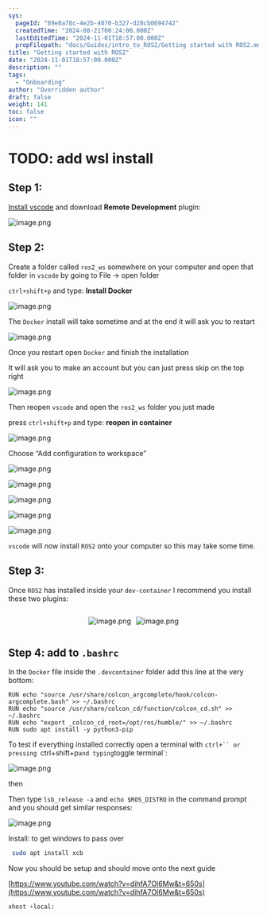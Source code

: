 ```yaml
---
sys:
  pageId: "89e0a78c-4e2b-4070-b327-d28cb0694742"
  createdTime: "2024-08-21T00:24:00.000Z"
  lastEditedTime: "2024-11-01T18:57:00.000Z"
  propFilepath: "docs/Guides/intro_to_ROS2/Getting started with ROS2.md"
title: "Getting started with ROS2"
date: "2024-11-01T18:57:00.000Z"
description: ""
tags:
  - "Onboarding"
author: "Overridden author"
draft: false
weight: 141
toc: false
icon: ""
---
```


# TODO: add wsl install

## Step 1:

[Install vscode](https://code.visualstudio.com/download) and download **Remote Development** plugin:

![image.png](https://prod-files-secure.s3.us-west-2.amazonaws.com/d518164a-d88e-44d1-a4ee-3adb3bd8bce0/efb52993-1881-4a40-b95e-6f020334f022/image.png?X-Amz-Algorithm=AWS4-HMAC-SHA256&X-Amz-Content-Sha256=UNSIGNED-PAYLOAD&X-Amz-Credential=ASIAZI2LB466WHT5QUWK%2F20250506%2Fus-west-2%2Fs3%2Faws4_request&X-Amz-Date=20250506T061236Z&X-Amz-Expires=3600&X-Amz-Security-Token=IQoJb3JpZ2luX2VjEJX%2F%2F%2F%2F%2F%2F%2F%2F%2F%2FwEaCXVzLXdlc3QtMiJHMEUCIBqKImkLTjnNTmcbHosp3o8ZiwpLXsRp4rXbZToaeSs4AiEAzjdSO0PzW6xxnIaFYTUMm%2FjGDLRoe79HgPIQaLXpnTQq%2FwMIPhAAGgw2Mzc0MjMxODM4MDUiDMkRkM%2B8QzosuWpD9CrcA8AIvo3n33lODZmTR09H1nLHIgkbbupPX1RiYwO4CDFWscffy76YkSRBrE37CXAQ5kAtQTwY0l0Uv2u8rbeWpoKbf6AuSczI8NujBfUz0RWZ9UQHp50bhtYuJ8qYkGj4SGG3m3ew30pWeJDLr7vowg1dIaOeEsWljpqIVrOuxbw4TBiqIfGXuvE2JwSBbj5mpgTo7g7oSu%2FoYE8TNXNVHtSWXf%2FEN4meIplIxRoqAs2O2AD6bfy61zMFG%2Bg46kcT4nK8VbsQvlXJ17H2G4ot9nyrAVfi5roqPVQ7v1LCMfaBLiQb0mP%2FkLPCakDQ92Xxl%2FusW33BWeGuCjyNcA%2B6sqiv95sJX%2F3lYEtm4MaQ6JZ54h6ytr7m6Y9ImpGEvGIIIUlqcj5ruINazHO5ixs3oNe1XOO3K7aXCJmbfgGPPkjN6rkJTnDhT7E2UiYVo1ZW9YOM2FWbSGhq8QXOCS7F4w0O0FBzwdOPed0DXkwm4HCqxq8W89Ym1dhApER%2BdtgY96ZfVPZFtP0Tz7RGNwsFl7hlldf53AubbgvbkMTniJOppRwPuLr6rLEOTrbQ%2F5Wg0iVeRI0ab%2B8IM0akQHkVjCItA8g1AS4bv54JnUOGFC2qa8V%2F0tfByM5PBEPDMN2w5sAGOqUBKDsYd2LLoY05T9yNlrja53%2F4quQ8I793xXRRzW5ddeeWS7yKHTGLgD6Yx5BxyyAxnUlnrMw3wjK3io6Fnnk%2B0sD67Gl7VmCUBGafcYzmJZKoAKY7RAwYKd6MI9eE35sl2i2sQ3dJAW7u2FKhzaXtmAQWQi%2Bbex3FPvB6EuRWIHsUCNMGlUOqs1fVy%2FntsRiVklXoto3NkcHtUdXlPqRSsExpS9S%2B&X-Amz-Signature=51a433f27817762f28792d085a7980765461cb1c1e8852f17f8d82d2b3c8b9a6&X-Amz-SignedHeaders=host&x-id=GetObject)

## Step 2:

Create a folder called `ros2_ws` somewhere on your computer and open that folder in `vscode` by going to File → open folder 

`ctrl+shift+p` and type: **Install Docker**

![image.png](https://prod-files-secure.s3.us-west-2.amazonaws.com/d518164a-d88e-44d1-a4ee-3adb3bd8bce0/2269dc0e-1cd5-47ff-bceb-c04ad9b2eab0/image.png?X-Amz-Algorithm=AWS4-HMAC-SHA256&X-Amz-Content-Sha256=UNSIGNED-PAYLOAD&X-Amz-Credential=ASIAZI2LB466WHT5QUWK%2F20250506%2Fus-west-2%2Fs3%2Faws4_request&X-Amz-Date=20250506T061236Z&X-Amz-Expires=3600&X-Amz-Security-Token=IQoJb3JpZ2luX2VjEJX%2F%2F%2F%2F%2F%2F%2F%2F%2F%2FwEaCXVzLXdlc3QtMiJHMEUCIBqKImkLTjnNTmcbHosp3o8ZiwpLXsRp4rXbZToaeSs4AiEAzjdSO0PzW6xxnIaFYTUMm%2FjGDLRoe79HgPIQaLXpnTQq%2FwMIPhAAGgw2Mzc0MjMxODM4MDUiDMkRkM%2B8QzosuWpD9CrcA8AIvo3n33lODZmTR09H1nLHIgkbbupPX1RiYwO4CDFWscffy76YkSRBrE37CXAQ5kAtQTwY0l0Uv2u8rbeWpoKbf6AuSczI8NujBfUz0RWZ9UQHp50bhtYuJ8qYkGj4SGG3m3ew30pWeJDLr7vowg1dIaOeEsWljpqIVrOuxbw4TBiqIfGXuvE2JwSBbj5mpgTo7g7oSu%2FoYE8TNXNVHtSWXf%2FEN4meIplIxRoqAs2O2AD6bfy61zMFG%2Bg46kcT4nK8VbsQvlXJ17H2G4ot9nyrAVfi5roqPVQ7v1LCMfaBLiQb0mP%2FkLPCakDQ92Xxl%2FusW33BWeGuCjyNcA%2B6sqiv95sJX%2F3lYEtm4MaQ6JZ54h6ytr7m6Y9ImpGEvGIIIUlqcj5ruINazHO5ixs3oNe1XOO3K7aXCJmbfgGPPkjN6rkJTnDhT7E2UiYVo1ZW9YOM2FWbSGhq8QXOCS7F4w0O0FBzwdOPed0DXkwm4HCqxq8W89Ym1dhApER%2BdtgY96ZfVPZFtP0Tz7RGNwsFl7hlldf53AubbgvbkMTniJOppRwPuLr6rLEOTrbQ%2F5Wg0iVeRI0ab%2B8IM0akQHkVjCItA8g1AS4bv54JnUOGFC2qa8V%2F0tfByM5PBEPDMN2w5sAGOqUBKDsYd2LLoY05T9yNlrja53%2F4quQ8I793xXRRzW5ddeeWS7yKHTGLgD6Yx5BxyyAxnUlnrMw3wjK3io6Fnnk%2B0sD67Gl7VmCUBGafcYzmJZKoAKY7RAwYKd6MI9eE35sl2i2sQ3dJAW7u2FKhzaXtmAQWQi%2Bbex3FPvB6EuRWIHsUCNMGlUOqs1fVy%2FntsRiVklXoto3NkcHtUdXlPqRSsExpS9S%2B&X-Amz-Signature=6c17fdb22224d7448bf708f2c20fc556c773e649488655cb03403149019820b3&X-Amz-SignedHeaders=host&x-id=GetObject)

The `Docker` install will take sometime and at the end it will ask you to restart

![image.png](https://prod-files-secure.s3.us-west-2.amazonaws.com/d518164a-d88e-44d1-a4ee-3adb3bd8bce0/ed233f78-be33-4b1f-b89c-9c346c0e961e/image.png?X-Amz-Algorithm=AWS4-HMAC-SHA256&X-Amz-Content-Sha256=UNSIGNED-PAYLOAD&X-Amz-Credential=ASIAZI2LB466WHT5QUWK%2F20250506%2Fus-west-2%2Fs3%2Faws4_request&X-Amz-Date=20250506T061236Z&X-Amz-Expires=3600&X-Amz-Security-Token=IQoJb3JpZ2luX2VjEJX%2F%2F%2F%2F%2F%2F%2F%2F%2F%2FwEaCXVzLXdlc3QtMiJHMEUCIBqKImkLTjnNTmcbHosp3o8ZiwpLXsRp4rXbZToaeSs4AiEAzjdSO0PzW6xxnIaFYTUMm%2FjGDLRoe79HgPIQaLXpnTQq%2FwMIPhAAGgw2Mzc0MjMxODM4MDUiDMkRkM%2B8QzosuWpD9CrcA8AIvo3n33lODZmTR09H1nLHIgkbbupPX1RiYwO4CDFWscffy76YkSRBrE37CXAQ5kAtQTwY0l0Uv2u8rbeWpoKbf6AuSczI8NujBfUz0RWZ9UQHp50bhtYuJ8qYkGj4SGG3m3ew30pWeJDLr7vowg1dIaOeEsWljpqIVrOuxbw4TBiqIfGXuvE2JwSBbj5mpgTo7g7oSu%2FoYE8TNXNVHtSWXf%2FEN4meIplIxRoqAs2O2AD6bfy61zMFG%2Bg46kcT4nK8VbsQvlXJ17H2G4ot9nyrAVfi5roqPVQ7v1LCMfaBLiQb0mP%2FkLPCakDQ92Xxl%2FusW33BWeGuCjyNcA%2B6sqiv95sJX%2F3lYEtm4MaQ6JZ54h6ytr7m6Y9ImpGEvGIIIUlqcj5ruINazHO5ixs3oNe1XOO3K7aXCJmbfgGPPkjN6rkJTnDhT7E2UiYVo1ZW9YOM2FWbSGhq8QXOCS7F4w0O0FBzwdOPed0DXkwm4HCqxq8W89Ym1dhApER%2BdtgY96ZfVPZFtP0Tz7RGNwsFl7hlldf53AubbgvbkMTniJOppRwPuLr6rLEOTrbQ%2F5Wg0iVeRI0ab%2B8IM0akQHkVjCItA8g1AS4bv54JnUOGFC2qa8V%2F0tfByM5PBEPDMN2w5sAGOqUBKDsYd2LLoY05T9yNlrja53%2F4quQ8I793xXRRzW5ddeeWS7yKHTGLgD6Yx5BxyyAxnUlnrMw3wjK3io6Fnnk%2B0sD67Gl7VmCUBGafcYzmJZKoAKY7RAwYKd6MI9eE35sl2i2sQ3dJAW7u2FKhzaXtmAQWQi%2Bbex3FPvB6EuRWIHsUCNMGlUOqs1fVy%2FntsRiVklXoto3NkcHtUdXlPqRSsExpS9S%2B&X-Amz-Signature=7f9d7b2d8283cf62f988d5ded1c3b99b943cc82b73faad783f7ba97571e62efa&X-Amz-SignedHeaders=host&x-id=GetObject)

Once you restart open `Docker` and finish the installation

It will ask you to make an account but you can just press skip on the top right

![image.png](https://prod-files-secure.s3.us-west-2.amazonaws.com/d518164a-d88e-44d1-a4ee-3adb3bd8bce0/21010ad9-1659-4fd9-9f59-9932a09b2a3d/image.png?X-Amz-Algorithm=AWS4-HMAC-SHA256&X-Amz-Content-Sha256=UNSIGNED-PAYLOAD&X-Amz-Credential=ASIAZI2LB466WHT5QUWK%2F20250506%2Fus-west-2%2Fs3%2Faws4_request&X-Amz-Date=20250506T061236Z&X-Amz-Expires=3600&X-Amz-Security-Token=IQoJb3JpZ2luX2VjEJX%2F%2F%2F%2F%2F%2F%2F%2F%2F%2FwEaCXVzLXdlc3QtMiJHMEUCIBqKImkLTjnNTmcbHosp3o8ZiwpLXsRp4rXbZToaeSs4AiEAzjdSO0PzW6xxnIaFYTUMm%2FjGDLRoe79HgPIQaLXpnTQq%2FwMIPhAAGgw2Mzc0MjMxODM4MDUiDMkRkM%2B8QzosuWpD9CrcA8AIvo3n33lODZmTR09H1nLHIgkbbupPX1RiYwO4CDFWscffy76YkSRBrE37CXAQ5kAtQTwY0l0Uv2u8rbeWpoKbf6AuSczI8NujBfUz0RWZ9UQHp50bhtYuJ8qYkGj4SGG3m3ew30pWeJDLr7vowg1dIaOeEsWljpqIVrOuxbw4TBiqIfGXuvE2JwSBbj5mpgTo7g7oSu%2FoYE8TNXNVHtSWXf%2FEN4meIplIxRoqAs2O2AD6bfy61zMFG%2Bg46kcT4nK8VbsQvlXJ17H2G4ot9nyrAVfi5roqPVQ7v1LCMfaBLiQb0mP%2FkLPCakDQ92Xxl%2FusW33BWeGuCjyNcA%2B6sqiv95sJX%2F3lYEtm4MaQ6JZ54h6ytr7m6Y9ImpGEvGIIIUlqcj5ruINazHO5ixs3oNe1XOO3K7aXCJmbfgGPPkjN6rkJTnDhT7E2UiYVo1ZW9YOM2FWbSGhq8QXOCS7F4w0O0FBzwdOPed0DXkwm4HCqxq8W89Ym1dhApER%2BdtgY96ZfVPZFtP0Tz7RGNwsFl7hlldf53AubbgvbkMTniJOppRwPuLr6rLEOTrbQ%2F5Wg0iVeRI0ab%2B8IM0akQHkVjCItA8g1AS4bv54JnUOGFC2qa8V%2F0tfByM5PBEPDMN2w5sAGOqUBKDsYd2LLoY05T9yNlrja53%2F4quQ8I793xXRRzW5ddeeWS7yKHTGLgD6Yx5BxyyAxnUlnrMw3wjK3io6Fnnk%2B0sD67Gl7VmCUBGafcYzmJZKoAKY7RAwYKd6MI9eE35sl2i2sQ3dJAW7u2FKhzaXtmAQWQi%2Bbex3FPvB6EuRWIHsUCNMGlUOqs1fVy%2FntsRiVklXoto3NkcHtUdXlPqRSsExpS9S%2B&X-Amz-Signature=1ae70d2b2e70c862af012bcc2562f468e01272102d7574597fdf059b64fc41b4&X-Amz-SignedHeaders=host&x-id=GetObject)

Then reopen `vscode` and open the `ros2_ws` folder you just made

press `ctrl+shift+p` and type: **reopen in container**

![image.png](https://prod-files-secure.s3.us-west-2.amazonaws.com/d518164a-d88e-44d1-a4ee-3adb3bd8bce0/4e93b8c2-41ad-488c-8095-c74205196118/image.png?X-Amz-Algorithm=AWS4-HMAC-SHA256&X-Amz-Content-Sha256=UNSIGNED-PAYLOAD&X-Amz-Credential=ASIAZI2LB466WHT5QUWK%2F20250506%2Fus-west-2%2Fs3%2Faws4_request&X-Amz-Date=20250506T061236Z&X-Amz-Expires=3600&X-Amz-Security-Token=IQoJb3JpZ2luX2VjEJX%2F%2F%2F%2F%2F%2F%2F%2F%2F%2FwEaCXVzLXdlc3QtMiJHMEUCIBqKImkLTjnNTmcbHosp3o8ZiwpLXsRp4rXbZToaeSs4AiEAzjdSO0PzW6xxnIaFYTUMm%2FjGDLRoe79HgPIQaLXpnTQq%2FwMIPhAAGgw2Mzc0MjMxODM4MDUiDMkRkM%2B8QzosuWpD9CrcA8AIvo3n33lODZmTR09H1nLHIgkbbupPX1RiYwO4CDFWscffy76YkSRBrE37CXAQ5kAtQTwY0l0Uv2u8rbeWpoKbf6AuSczI8NujBfUz0RWZ9UQHp50bhtYuJ8qYkGj4SGG3m3ew30pWeJDLr7vowg1dIaOeEsWljpqIVrOuxbw4TBiqIfGXuvE2JwSBbj5mpgTo7g7oSu%2FoYE8TNXNVHtSWXf%2FEN4meIplIxRoqAs2O2AD6bfy61zMFG%2Bg46kcT4nK8VbsQvlXJ17H2G4ot9nyrAVfi5roqPVQ7v1LCMfaBLiQb0mP%2FkLPCakDQ92Xxl%2FusW33BWeGuCjyNcA%2B6sqiv95sJX%2F3lYEtm4MaQ6JZ54h6ytr7m6Y9ImpGEvGIIIUlqcj5ruINazHO5ixs3oNe1XOO3K7aXCJmbfgGPPkjN6rkJTnDhT7E2UiYVo1ZW9YOM2FWbSGhq8QXOCS7F4w0O0FBzwdOPed0DXkwm4HCqxq8W89Ym1dhApER%2BdtgY96ZfVPZFtP0Tz7RGNwsFl7hlldf53AubbgvbkMTniJOppRwPuLr6rLEOTrbQ%2F5Wg0iVeRI0ab%2B8IM0akQHkVjCItA8g1AS4bv54JnUOGFC2qa8V%2F0tfByM5PBEPDMN2w5sAGOqUBKDsYd2LLoY05T9yNlrja53%2F4quQ8I793xXRRzW5ddeeWS7yKHTGLgD6Yx5BxyyAxnUlnrMw3wjK3io6Fnnk%2B0sD67Gl7VmCUBGafcYzmJZKoAKY7RAwYKd6MI9eE35sl2i2sQ3dJAW7u2FKhzaXtmAQWQi%2Bbex3FPvB6EuRWIHsUCNMGlUOqs1fVy%2FntsRiVklXoto3NkcHtUdXlPqRSsExpS9S%2B&X-Amz-Signature=6d633eebba31a283809a5b1c42c9fb4baf2bd2008e5da7c910f7d19d3e120aee&X-Amz-SignedHeaders=host&x-id=GetObject)

Choose “Add configuration to workspace”

![image.png](https://prod-files-secure.s3.us-west-2.amazonaws.com/d518164a-d88e-44d1-a4ee-3adb3bd8bce0/9560b282-5060-4989-ba37-97e7b2c22476/image.png?X-Amz-Algorithm=AWS4-HMAC-SHA256&X-Amz-Content-Sha256=UNSIGNED-PAYLOAD&X-Amz-Credential=ASIAZI2LB466WHT5QUWK%2F20250506%2Fus-west-2%2Fs3%2Faws4_request&X-Amz-Date=20250506T061236Z&X-Amz-Expires=3600&X-Amz-Security-Token=IQoJb3JpZ2luX2VjEJX%2F%2F%2F%2F%2F%2F%2F%2F%2F%2FwEaCXVzLXdlc3QtMiJHMEUCIBqKImkLTjnNTmcbHosp3o8ZiwpLXsRp4rXbZToaeSs4AiEAzjdSO0PzW6xxnIaFYTUMm%2FjGDLRoe79HgPIQaLXpnTQq%2FwMIPhAAGgw2Mzc0MjMxODM4MDUiDMkRkM%2B8QzosuWpD9CrcA8AIvo3n33lODZmTR09H1nLHIgkbbupPX1RiYwO4CDFWscffy76YkSRBrE37CXAQ5kAtQTwY0l0Uv2u8rbeWpoKbf6AuSczI8NujBfUz0RWZ9UQHp50bhtYuJ8qYkGj4SGG3m3ew30pWeJDLr7vowg1dIaOeEsWljpqIVrOuxbw4TBiqIfGXuvE2JwSBbj5mpgTo7g7oSu%2FoYE8TNXNVHtSWXf%2FEN4meIplIxRoqAs2O2AD6bfy61zMFG%2Bg46kcT4nK8VbsQvlXJ17H2G4ot9nyrAVfi5roqPVQ7v1LCMfaBLiQb0mP%2FkLPCakDQ92Xxl%2FusW33BWeGuCjyNcA%2B6sqiv95sJX%2F3lYEtm4MaQ6JZ54h6ytr7m6Y9ImpGEvGIIIUlqcj5ruINazHO5ixs3oNe1XOO3K7aXCJmbfgGPPkjN6rkJTnDhT7E2UiYVo1ZW9YOM2FWbSGhq8QXOCS7F4w0O0FBzwdOPed0DXkwm4HCqxq8W89Ym1dhApER%2BdtgY96ZfVPZFtP0Tz7RGNwsFl7hlldf53AubbgvbkMTniJOppRwPuLr6rLEOTrbQ%2F5Wg0iVeRI0ab%2B8IM0akQHkVjCItA8g1AS4bv54JnUOGFC2qa8V%2F0tfByM5PBEPDMN2w5sAGOqUBKDsYd2LLoY05T9yNlrja53%2F4quQ8I793xXRRzW5ddeeWS7yKHTGLgD6Yx5BxyyAxnUlnrMw3wjK3io6Fnnk%2B0sD67Gl7VmCUBGafcYzmJZKoAKY7RAwYKd6MI9eE35sl2i2sQ3dJAW7u2FKhzaXtmAQWQi%2Bbex3FPvB6EuRWIHsUCNMGlUOqs1fVy%2FntsRiVklXoto3NkcHtUdXlPqRSsExpS9S%2B&X-Amz-Signature=5c1a31b2fb2ef8821444dd4672e019b07117557acc0a0ec7bc258e24802e0d5f&X-Amz-SignedHeaders=host&x-id=GetObject)

![image.png](https://prod-files-secure.s3.us-west-2.amazonaws.com/d518164a-d88e-44d1-a4ee-3adb3bd8bce0/2ee63f81-886b-48e8-a553-dc6e5eac99e4/image.png?X-Amz-Algorithm=AWS4-HMAC-SHA256&X-Amz-Content-Sha256=UNSIGNED-PAYLOAD&X-Amz-Credential=ASIAZI2LB466WHT5QUWK%2F20250506%2Fus-west-2%2Fs3%2Faws4_request&X-Amz-Date=20250506T061236Z&X-Amz-Expires=3600&X-Amz-Security-Token=IQoJb3JpZ2luX2VjEJX%2F%2F%2F%2F%2F%2F%2F%2F%2F%2FwEaCXVzLXdlc3QtMiJHMEUCIBqKImkLTjnNTmcbHosp3o8ZiwpLXsRp4rXbZToaeSs4AiEAzjdSO0PzW6xxnIaFYTUMm%2FjGDLRoe79HgPIQaLXpnTQq%2FwMIPhAAGgw2Mzc0MjMxODM4MDUiDMkRkM%2B8QzosuWpD9CrcA8AIvo3n33lODZmTR09H1nLHIgkbbupPX1RiYwO4CDFWscffy76YkSRBrE37CXAQ5kAtQTwY0l0Uv2u8rbeWpoKbf6AuSczI8NujBfUz0RWZ9UQHp50bhtYuJ8qYkGj4SGG3m3ew30pWeJDLr7vowg1dIaOeEsWljpqIVrOuxbw4TBiqIfGXuvE2JwSBbj5mpgTo7g7oSu%2FoYE8TNXNVHtSWXf%2FEN4meIplIxRoqAs2O2AD6bfy61zMFG%2Bg46kcT4nK8VbsQvlXJ17H2G4ot9nyrAVfi5roqPVQ7v1LCMfaBLiQb0mP%2FkLPCakDQ92Xxl%2FusW33BWeGuCjyNcA%2B6sqiv95sJX%2F3lYEtm4MaQ6JZ54h6ytr7m6Y9ImpGEvGIIIUlqcj5ruINazHO5ixs3oNe1XOO3K7aXCJmbfgGPPkjN6rkJTnDhT7E2UiYVo1ZW9YOM2FWbSGhq8QXOCS7F4w0O0FBzwdOPed0DXkwm4HCqxq8W89Ym1dhApER%2BdtgY96ZfVPZFtP0Tz7RGNwsFl7hlldf53AubbgvbkMTniJOppRwPuLr6rLEOTrbQ%2F5Wg0iVeRI0ab%2B8IM0akQHkVjCItA8g1AS4bv54JnUOGFC2qa8V%2F0tfByM5PBEPDMN2w5sAGOqUBKDsYd2LLoY05T9yNlrja53%2F4quQ8I793xXRRzW5ddeeWS7yKHTGLgD6Yx5BxyyAxnUlnrMw3wjK3io6Fnnk%2B0sD67Gl7VmCUBGafcYzmJZKoAKY7RAwYKd6MI9eE35sl2i2sQ3dJAW7u2FKhzaXtmAQWQi%2Bbex3FPvB6EuRWIHsUCNMGlUOqs1fVy%2FntsRiVklXoto3NkcHtUdXlPqRSsExpS9S%2B&X-Amz-Signature=84aaea03d7bf2d244a3cffcd4d70ddfa1fd799992957043e8f1ca1121cc51444&X-Amz-SignedHeaders=host&x-id=GetObject)

![image.png](https://prod-files-secure.s3.us-west-2.amazonaws.com/d518164a-d88e-44d1-a4ee-3adb3bd8bce0/ae1580b2-b048-407e-aed9-b584224a7a04/image.png?X-Amz-Algorithm=AWS4-HMAC-SHA256&X-Amz-Content-Sha256=UNSIGNED-PAYLOAD&X-Amz-Credential=ASIAZI2LB466WHT5QUWK%2F20250506%2Fus-west-2%2Fs3%2Faws4_request&X-Amz-Date=20250506T061236Z&X-Amz-Expires=3600&X-Amz-Security-Token=IQoJb3JpZ2luX2VjEJX%2F%2F%2F%2F%2F%2F%2F%2F%2F%2FwEaCXVzLXdlc3QtMiJHMEUCIBqKImkLTjnNTmcbHosp3o8ZiwpLXsRp4rXbZToaeSs4AiEAzjdSO0PzW6xxnIaFYTUMm%2FjGDLRoe79HgPIQaLXpnTQq%2FwMIPhAAGgw2Mzc0MjMxODM4MDUiDMkRkM%2B8QzosuWpD9CrcA8AIvo3n33lODZmTR09H1nLHIgkbbupPX1RiYwO4CDFWscffy76YkSRBrE37CXAQ5kAtQTwY0l0Uv2u8rbeWpoKbf6AuSczI8NujBfUz0RWZ9UQHp50bhtYuJ8qYkGj4SGG3m3ew30pWeJDLr7vowg1dIaOeEsWljpqIVrOuxbw4TBiqIfGXuvE2JwSBbj5mpgTo7g7oSu%2FoYE8TNXNVHtSWXf%2FEN4meIplIxRoqAs2O2AD6bfy61zMFG%2Bg46kcT4nK8VbsQvlXJ17H2G4ot9nyrAVfi5roqPVQ7v1LCMfaBLiQb0mP%2FkLPCakDQ92Xxl%2FusW33BWeGuCjyNcA%2B6sqiv95sJX%2F3lYEtm4MaQ6JZ54h6ytr7m6Y9ImpGEvGIIIUlqcj5ruINazHO5ixs3oNe1XOO3K7aXCJmbfgGPPkjN6rkJTnDhT7E2UiYVo1ZW9YOM2FWbSGhq8QXOCS7F4w0O0FBzwdOPed0DXkwm4HCqxq8W89Ym1dhApER%2BdtgY96ZfVPZFtP0Tz7RGNwsFl7hlldf53AubbgvbkMTniJOppRwPuLr6rLEOTrbQ%2F5Wg0iVeRI0ab%2B8IM0akQHkVjCItA8g1AS4bv54JnUOGFC2qa8V%2F0tfByM5PBEPDMN2w5sAGOqUBKDsYd2LLoY05T9yNlrja53%2F4quQ8I793xXRRzW5ddeeWS7yKHTGLgD6Yx5BxyyAxnUlnrMw3wjK3io6Fnnk%2B0sD67Gl7VmCUBGafcYzmJZKoAKY7RAwYKd6MI9eE35sl2i2sQ3dJAW7u2FKhzaXtmAQWQi%2Bbex3FPvB6EuRWIHsUCNMGlUOqs1fVy%2FntsRiVklXoto3NkcHtUdXlPqRSsExpS9S%2B&X-Amz-Signature=b6a6381a52dde7d2d4d850cbc1507acfb8570051bcbdb7718726500a6a953844&X-Amz-SignedHeaders=host&x-id=GetObject)

![image.png](https://prod-files-secure.s3.us-west-2.amazonaws.com/d518164a-d88e-44d1-a4ee-3adb3bd8bce0/53255b28-f75e-430f-b9e3-c0ac8577e42b/image.png?X-Amz-Algorithm=AWS4-HMAC-SHA256&X-Amz-Content-Sha256=UNSIGNED-PAYLOAD&X-Amz-Credential=ASIAZI2LB466WHT5QUWK%2F20250506%2Fus-west-2%2Fs3%2Faws4_request&X-Amz-Date=20250506T061236Z&X-Amz-Expires=3600&X-Amz-Security-Token=IQoJb3JpZ2luX2VjEJX%2F%2F%2F%2F%2F%2F%2F%2F%2F%2FwEaCXVzLXdlc3QtMiJHMEUCIBqKImkLTjnNTmcbHosp3o8ZiwpLXsRp4rXbZToaeSs4AiEAzjdSO0PzW6xxnIaFYTUMm%2FjGDLRoe79HgPIQaLXpnTQq%2FwMIPhAAGgw2Mzc0MjMxODM4MDUiDMkRkM%2B8QzosuWpD9CrcA8AIvo3n33lODZmTR09H1nLHIgkbbupPX1RiYwO4CDFWscffy76YkSRBrE37CXAQ5kAtQTwY0l0Uv2u8rbeWpoKbf6AuSczI8NujBfUz0RWZ9UQHp50bhtYuJ8qYkGj4SGG3m3ew30pWeJDLr7vowg1dIaOeEsWljpqIVrOuxbw4TBiqIfGXuvE2JwSBbj5mpgTo7g7oSu%2FoYE8TNXNVHtSWXf%2FEN4meIplIxRoqAs2O2AD6bfy61zMFG%2Bg46kcT4nK8VbsQvlXJ17H2G4ot9nyrAVfi5roqPVQ7v1LCMfaBLiQb0mP%2FkLPCakDQ92Xxl%2FusW33BWeGuCjyNcA%2B6sqiv95sJX%2F3lYEtm4MaQ6JZ54h6ytr7m6Y9ImpGEvGIIIUlqcj5ruINazHO5ixs3oNe1XOO3K7aXCJmbfgGPPkjN6rkJTnDhT7E2UiYVo1ZW9YOM2FWbSGhq8QXOCS7F4w0O0FBzwdOPed0DXkwm4HCqxq8W89Ym1dhApER%2BdtgY96ZfVPZFtP0Tz7RGNwsFl7hlldf53AubbgvbkMTniJOppRwPuLr6rLEOTrbQ%2F5Wg0iVeRI0ab%2B8IM0akQHkVjCItA8g1AS4bv54JnUOGFC2qa8V%2F0tfByM5PBEPDMN2w5sAGOqUBKDsYd2LLoY05T9yNlrja53%2F4quQ8I793xXRRzW5ddeeWS7yKHTGLgD6Yx5BxyyAxnUlnrMw3wjK3io6Fnnk%2B0sD67Gl7VmCUBGafcYzmJZKoAKY7RAwYKd6MI9eE35sl2i2sQ3dJAW7u2FKhzaXtmAQWQi%2Bbex3FPvB6EuRWIHsUCNMGlUOqs1fVy%2FntsRiVklXoto3NkcHtUdXlPqRSsExpS9S%2B&X-Amz-Signature=c3abb7e4f99711455da8627007ba22d51cbc51f9a137ab85ab3a9168d438a552&X-Amz-SignedHeaders=host&x-id=GetObject)

![image.png](https://prod-files-secure.s3.us-west-2.amazonaws.com/d518164a-d88e-44d1-a4ee-3adb3bd8bce0/7c562767-5af9-4ffb-97d1-327bcdf4ee00/image.png?X-Amz-Algorithm=AWS4-HMAC-SHA256&X-Amz-Content-Sha256=UNSIGNED-PAYLOAD&X-Amz-Credential=ASIAZI2LB466WHT5QUWK%2F20250506%2Fus-west-2%2Fs3%2Faws4_request&X-Amz-Date=20250506T061236Z&X-Amz-Expires=3600&X-Amz-Security-Token=IQoJb3JpZ2luX2VjEJX%2F%2F%2F%2F%2F%2F%2F%2F%2F%2FwEaCXVzLXdlc3QtMiJHMEUCIBqKImkLTjnNTmcbHosp3o8ZiwpLXsRp4rXbZToaeSs4AiEAzjdSO0PzW6xxnIaFYTUMm%2FjGDLRoe79HgPIQaLXpnTQq%2FwMIPhAAGgw2Mzc0MjMxODM4MDUiDMkRkM%2B8QzosuWpD9CrcA8AIvo3n33lODZmTR09H1nLHIgkbbupPX1RiYwO4CDFWscffy76YkSRBrE37CXAQ5kAtQTwY0l0Uv2u8rbeWpoKbf6AuSczI8NujBfUz0RWZ9UQHp50bhtYuJ8qYkGj4SGG3m3ew30pWeJDLr7vowg1dIaOeEsWljpqIVrOuxbw4TBiqIfGXuvE2JwSBbj5mpgTo7g7oSu%2FoYE8TNXNVHtSWXf%2FEN4meIplIxRoqAs2O2AD6bfy61zMFG%2Bg46kcT4nK8VbsQvlXJ17H2G4ot9nyrAVfi5roqPVQ7v1LCMfaBLiQb0mP%2FkLPCakDQ92Xxl%2FusW33BWeGuCjyNcA%2B6sqiv95sJX%2F3lYEtm4MaQ6JZ54h6ytr7m6Y9ImpGEvGIIIUlqcj5ruINazHO5ixs3oNe1XOO3K7aXCJmbfgGPPkjN6rkJTnDhT7E2UiYVo1ZW9YOM2FWbSGhq8QXOCS7F4w0O0FBzwdOPed0DXkwm4HCqxq8W89Ym1dhApER%2BdtgY96ZfVPZFtP0Tz7RGNwsFl7hlldf53AubbgvbkMTniJOppRwPuLr6rLEOTrbQ%2F5Wg0iVeRI0ab%2B8IM0akQHkVjCItA8g1AS4bv54JnUOGFC2qa8V%2F0tfByM5PBEPDMN2w5sAGOqUBKDsYd2LLoY05T9yNlrja53%2F4quQ8I793xXRRzW5ddeeWS7yKHTGLgD6Yx5BxyyAxnUlnrMw3wjK3io6Fnnk%2B0sD67Gl7VmCUBGafcYzmJZKoAKY7RAwYKd6MI9eE35sl2i2sQ3dJAW7u2FKhzaXtmAQWQi%2Bbex3FPvB6EuRWIHsUCNMGlUOqs1fVy%2FntsRiVklXoto3NkcHtUdXlPqRSsExpS9S%2B&X-Amz-Signature=22edaaebae59477f1a83f1b25740ee5b7af433eeb33af80fb0621a2eb2ff224a&X-Amz-SignedHeaders=host&x-id=GetObject)

`vscode` will now install `ROS2` onto your computer so this may take some time.

## Step 3:

Once `ROS2` has installed inside your `dev-container` I recommend you install these two plugins:

<div style="display: flex;flex-direction: row; column-gap:10px; max-width: 630px;justify-content: center;">
<div>

![image.png](https://prod-files-secure.s3.us-west-2.amazonaws.com/d518164a-d88e-44d1-a4ee-3adb3bd8bce0/3fc3d550-5a54-4ba1-ba6b-faa01cdb7369/image.png?X-Amz-Algorithm=AWS4-HMAC-SHA256&X-Amz-Content-Sha256=UNSIGNED-PAYLOAD&X-Amz-Credential=ASIAZI2LB466RJ5N6HKC%2F20250506%2Fus-west-2%2Fs3%2Faws4_request&X-Amz-Date=20250506T061241Z&X-Amz-Expires=3600&X-Amz-Security-Token=IQoJb3JpZ2luX2VjEJb%2F%2F%2F%2F%2F%2F%2F%2F%2F%2FwEaCXVzLXdlc3QtMiJGMEQCICGpdZXXAPTiLSXkTOG1I0zbqa%2Bze60PxwiEriEY%2BLBAAiBtpFD%2Bj9qSSpz3b8fi3dc2Inu3B2bTXJOLYbksYirfOSr%2FAwg%2FEAAaDDYzNzQyMzE4MzgwNSIMIJJ1cKoI5ED%2BqlM%2FKtwDf9ZVNqS4qIOusG1pQnU72UAvSShL%2Fsg6P6lCPzEXtrMWcQ7yY037fyz3vmhZ1KY0wBLIBj8aMuo3J%2BH%2FOXSg0LHzGiS7lVpcrgQWAT0BgSZCvXYFZgD6%2BHVf8Pme%2Fy2U%2FNSvGQpUTI23srceMQMxiy8mi%2FuuuUyeRqNm1EIAiJNd8XxNWHttL%2FqGtuCMBAuKWJEvkrCG3qAJxoGnYW5LD1p8HpZSJ76LtJutAumKVGCnSB5I3yRCRju2o2LO6SjuwK4eJ%2FLevOuST5lnyyqB2QqqPRnFqp%2FmCQnjQPisGuPfO%2BUXF69mQ0sYwL7fYSUB5npDeHPmYdsqsoLB5S0RBDttLg5QJidET6xJ7QH5wa0rBGNaFnj6xuNjXPkkrUKMygQgPRTig722utWL%2BIWKBNaDDEDy8oVySp%2FbGg1jk1kxzHd2yymiAlU%2B8ejOFtPuqH0hrzm5aFmaGGKCrOBofhelzY8ZKh2zI7Gt5S5vShQSdWSTL%2F2bQx0v8O70Oo5AwH%2FhseGajs6lW8wVsrKwt%2FYXBmzNnJBzC7ES1ii0Tjsa8EDQtA71V%2FDsR1FH5ch1P4WDVio5dU8APQjnUS5zSmpt9u%2FlMY27UCs7XfgTBAbbgHKrZmPCxbaVnbowvs3mwAY6pgFr6kdaIJM5eIcQiHofspKZwQf3WA0Ys%2BRU%2F1sH8iF28m5gK6nlhNjSvdeklEQHr20Utm%2BcI%2BIBBKzrbnBAgnh67yVtCyTzbQ2eDZASMy%2BmMRQ0P3k2L7RyFzEJrT%2FsB9TbrhzORds3q7yEsrTuYK8dTOh9isK8sRlq8qN45wMk82RWNILQCd%2B0qXmAfSKwpaorkkuKd%2BOezX6Zn3KkVylmM0riSvYB&X-Amz-Signature=fecae141301b5a792caf085642b3c4ef7cd05717f8aae955f3a62d7574d986ae&X-Amz-SignedHeaders=host&x-id=GetObject)

</div>
<div>

![image.png](https://prod-files-secure.s3.us-west-2.amazonaws.com/d518164a-d88e-44d1-a4ee-3adb3bd8bce0/d994cc66-13c2-4093-a5a3-f84cf4601a82/image.png?X-Amz-Algorithm=AWS4-HMAC-SHA256&X-Amz-Content-Sha256=UNSIGNED-PAYLOAD&X-Amz-Credential=ASIAZI2LB466U53CPNKG%2F20250506%2Fus-west-2%2Fs3%2Faws4_request&X-Amz-Date=20250506T061244Z&X-Amz-Expires=3600&X-Amz-Security-Token=IQoJb3JpZ2luX2VjEJX%2F%2F%2F%2F%2F%2F%2F%2F%2F%2FwEaCXVzLXdlc3QtMiJHMEUCIQCeFzxKkZN2fjR%2F4YdLbtYW0rLRqLzwfFdaZxOig9gFfAIgWhV8SE2CcKB24BLUSZU7TuLvdKusbz%2F%2FVsh96aerotoq%2FwMIPhAAGgw2Mzc0MjMxODM4MDUiDG4G7fLAnXYvvTutSSrcA%2FmaOJZaSo27rgRBV4w7kKLrmhZCYiWz99%2FZCXu8bNVR5474LkR3IDRbzCCtReVJLtWzmZu4KFQq8dPu4YM8OHbrtPNk77pEzrBoPMInC%2B2%2F7B1t6WhKJdWH1ohOUqT8JbYLSdlUH4yhfh%2FJ%2FgcHyaOZlaWuH8yWGXiHLshZKXX3BvW5DbNggEtTc1eYrjQ03oEe7o0cYXVclHYw30F8B9ZlOhEKm0hW%2BGLzSh15AMp4s6hqRSyh9Y%2FVvNV7Ko8lSkhe%2FVjzGv%2BdjNnL7Af%2FWgrrBZdxcvGwzfTbE0%2BG5SXJXDkubyNFGf4%2BzcpdzK%2FmCaNyWvlg19tyWREZFOPorJ8YuNHbsLihO1O6qVXRHc0PY1QUeIbooERA7uUuZ%2B%2FnABIf6yfXqG7zN7eFhNk51hPY%2FQ4zgoOfx7xFrb6scclLv%2F%2FbGKF6eIZPHCMNg%2F8ySWiY3pi5OuXWZou8munywUvNDua0Mf0VjK29DZBwnr3sXrAhkuiJm5kQ5Fp89WpdXyM0rhYICb%2BEGGnM5kiXGrydozHmfATPsJDpBYSAUg%2FhE42vNI4HO%2FWlmM6iW3OChTjL9hXn4IUpwhjChTbqf6oFo44DIupofbg0pqkpc309tFOuhLCScBQQUQO9MN6w5sAGOqUBXDM4AAX9jkEnQgNOkBIFwlXZBwfPNdEViP5A2P1G8U6pd37wyGpk4v1si3YBlONv0Iw7mZCvlIkoJGZ3Qjm8OsVSVy7oHlGVFU4tCjsiBJop3L2c%2FQjluHVkz%2BBIxbf8ktAJAPJlyiWFwHaQCzNW0afi5fGkfsq5DjcgeXv7%2BEfRrYRSVKc5fvkRe6Ui2WaI2A9Iu1eaC4O6zqwji2iy1C3l9nGk&X-Amz-Signature=1b3811f870b4211f7ff3b0c763cdebc6243d1d1baf116f9904c0cf9b62df50df&X-Amz-SignedHeaders=host&x-id=GetObject)

</div>
</div>

## Step 4: add to `.bashrc`

In the `Docker` file inside the `.devcontainer` folder add this line at the very bottom: 

```docker
RUN echo "source /usr/share/colcon_argcomplete/hook/colcon-argcomplete.bash" >> ~/.bashrc
RUN echo "source /usr/share/colcon_cd/function/colcon_cd.sh" >> ~/.bashrc
RUN echo "export _colcon_cd_root=/opt/ros/humble/" >> ~/.bashrc
RUN sudo apt install -y python3-pip 
```

To test if everything installed correctly open a terminal with `ctrl+`` or pressing `ctrl+shift+p` and typing `toggle terminal`:

![image.png](https://prod-files-secure.s3.us-west-2.amazonaws.com/d518164a-d88e-44d1-a4ee-3adb3bd8bce0/6a4943d8-b04e-4c02-9a58-775f3384d1a5/image.png?X-Amz-Algorithm=AWS4-HMAC-SHA256&X-Amz-Content-Sha256=UNSIGNED-PAYLOAD&X-Amz-Credential=ASIAZI2LB466WHT5QUWK%2F20250506%2Fus-west-2%2Fs3%2Faws4_request&X-Amz-Date=20250506T061236Z&X-Amz-Expires=3600&X-Amz-Security-Token=IQoJb3JpZ2luX2VjEJX%2F%2F%2F%2F%2F%2F%2F%2F%2F%2FwEaCXVzLXdlc3QtMiJHMEUCIBqKImkLTjnNTmcbHosp3o8ZiwpLXsRp4rXbZToaeSs4AiEAzjdSO0PzW6xxnIaFYTUMm%2FjGDLRoe79HgPIQaLXpnTQq%2FwMIPhAAGgw2Mzc0MjMxODM4MDUiDMkRkM%2B8QzosuWpD9CrcA8AIvo3n33lODZmTR09H1nLHIgkbbupPX1RiYwO4CDFWscffy76YkSRBrE37CXAQ5kAtQTwY0l0Uv2u8rbeWpoKbf6AuSczI8NujBfUz0RWZ9UQHp50bhtYuJ8qYkGj4SGG3m3ew30pWeJDLr7vowg1dIaOeEsWljpqIVrOuxbw4TBiqIfGXuvE2JwSBbj5mpgTo7g7oSu%2FoYE8TNXNVHtSWXf%2FEN4meIplIxRoqAs2O2AD6bfy61zMFG%2Bg46kcT4nK8VbsQvlXJ17H2G4ot9nyrAVfi5roqPVQ7v1LCMfaBLiQb0mP%2FkLPCakDQ92Xxl%2FusW33BWeGuCjyNcA%2B6sqiv95sJX%2F3lYEtm4MaQ6JZ54h6ytr7m6Y9ImpGEvGIIIUlqcj5ruINazHO5ixs3oNe1XOO3K7aXCJmbfgGPPkjN6rkJTnDhT7E2UiYVo1ZW9YOM2FWbSGhq8QXOCS7F4w0O0FBzwdOPed0DXkwm4HCqxq8W89Ym1dhApER%2BdtgY96ZfVPZFtP0Tz7RGNwsFl7hlldf53AubbgvbkMTniJOppRwPuLr6rLEOTrbQ%2F5Wg0iVeRI0ab%2B8IM0akQHkVjCItA8g1AS4bv54JnUOGFC2qa8V%2F0tfByM5PBEPDMN2w5sAGOqUBKDsYd2LLoY05T9yNlrja53%2F4quQ8I793xXRRzW5ddeeWS7yKHTGLgD6Yx5BxyyAxnUlnrMw3wjK3io6Fnnk%2B0sD67Gl7VmCUBGafcYzmJZKoAKY7RAwYKd6MI9eE35sl2i2sQ3dJAW7u2FKhzaXtmAQWQi%2Bbex3FPvB6EuRWIHsUCNMGlUOqs1fVy%2FntsRiVklXoto3NkcHtUdXlPqRSsExpS9S%2B&X-Amz-Signature=a109e007afeff75a9d604f4488c08767b9c60abe040286640d4f750605d852af&X-Amz-SignedHeaders=host&x-id=GetObject)

then 

Then type `lsb_release -a` and `echo $ROS_DISTRO` in the command prompt and you should get similar responses:

![image.png](https://prod-files-secure.s3.us-west-2.amazonaws.com/d518164a-d88e-44d1-a4ee-3adb3bd8bce0/3e635dec-a805-4e85-8b9e-d000e5b71a4e/image.png?X-Amz-Algorithm=AWS4-HMAC-SHA256&X-Amz-Content-Sha256=UNSIGNED-PAYLOAD&X-Amz-Credential=ASIAZI2LB466WHT5QUWK%2F20250506%2Fus-west-2%2Fs3%2Faws4_request&X-Amz-Date=20250506T061236Z&X-Amz-Expires=3600&X-Amz-Security-Token=IQoJb3JpZ2luX2VjEJX%2F%2F%2F%2F%2F%2F%2F%2F%2F%2FwEaCXVzLXdlc3QtMiJHMEUCIBqKImkLTjnNTmcbHosp3o8ZiwpLXsRp4rXbZToaeSs4AiEAzjdSO0PzW6xxnIaFYTUMm%2FjGDLRoe79HgPIQaLXpnTQq%2FwMIPhAAGgw2Mzc0MjMxODM4MDUiDMkRkM%2B8QzosuWpD9CrcA8AIvo3n33lODZmTR09H1nLHIgkbbupPX1RiYwO4CDFWscffy76YkSRBrE37CXAQ5kAtQTwY0l0Uv2u8rbeWpoKbf6AuSczI8NujBfUz0RWZ9UQHp50bhtYuJ8qYkGj4SGG3m3ew30pWeJDLr7vowg1dIaOeEsWljpqIVrOuxbw4TBiqIfGXuvE2JwSBbj5mpgTo7g7oSu%2FoYE8TNXNVHtSWXf%2FEN4meIplIxRoqAs2O2AD6bfy61zMFG%2Bg46kcT4nK8VbsQvlXJ17H2G4ot9nyrAVfi5roqPVQ7v1LCMfaBLiQb0mP%2FkLPCakDQ92Xxl%2FusW33BWeGuCjyNcA%2B6sqiv95sJX%2F3lYEtm4MaQ6JZ54h6ytr7m6Y9ImpGEvGIIIUlqcj5ruINazHO5ixs3oNe1XOO3K7aXCJmbfgGPPkjN6rkJTnDhT7E2UiYVo1ZW9YOM2FWbSGhq8QXOCS7F4w0O0FBzwdOPed0DXkwm4HCqxq8W89Ym1dhApER%2BdtgY96ZfVPZFtP0Tz7RGNwsFl7hlldf53AubbgvbkMTniJOppRwPuLr6rLEOTrbQ%2F5Wg0iVeRI0ab%2B8IM0akQHkVjCItA8g1AS4bv54JnUOGFC2qa8V%2F0tfByM5PBEPDMN2w5sAGOqUBKDsYd2LLoY05T9yNlrja53%2F4quQ8I793xXRRzW5ddeeWS7yKHTGLgD6Yx5BxyyAxnUlnrMw3wjK3io6Fnnk%2B0sD67Gl7VmCUBGafcYzmJZKoAKY7RAwYKd6MI9eE35sl2i2sQ3dJAW7u2FKhzaXtmAQWQi%2Bbex3FPvB6EuRWIHsUCNMGlUOqs1fVy%2FntsRiVklXoto3NkcHtUdXlPqRSsExpS9S%2B&X-Amz-Signature=da2e08d086c75f38c17cfdbb33afbc05c600f45ac59f9ab54611a00a364cfcbc&X-Amz-SignedHeaders=host&x-id=GetObject)

Install:  to get windows to pass over

```bash
 sudo apt install xcb
```

Now you should be setup and should move onto the next guide 

[https://www.youtube.com/watch?v=dihfA7Ol6Mw&t=650s](https://www.youtube.com/watch?v=dihfA7Ol6Mw&t=650s)

```python
xhost +local:
```
